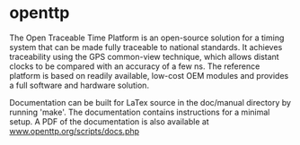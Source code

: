 # openttp

The Open Traceable Time Platform is an open-source solution for a timing system that can be made fully
traceable to national standards. It achieves traceability using the GPS common-view technique, 
which allows distant clocks to be compared with an accuracy of a few ns. 
The reference platform is based on readily available, low-cost OEM modules and provides a full software and hardware solution.

Documentation can be built for LaTex source in the doc/manual directory by running 'make'.
The documentation contains instructions for a minimal setup.
A PDF of the documentation is also available at www.openttp.org/scripts/docs.php
	